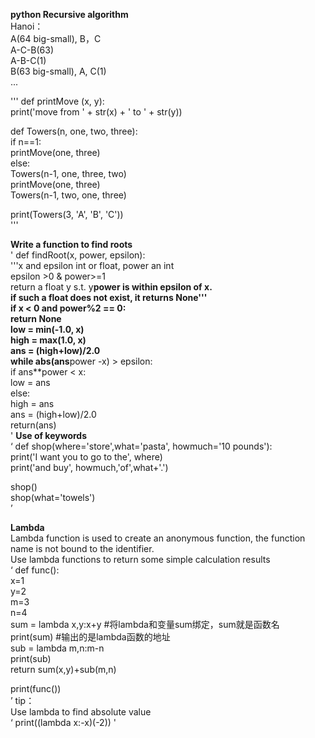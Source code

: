 **python Recursive algorithm** <br/>
Hanoi：<br/>
A(64 big-small), B，C<br/>
A-C-B(63)<br/>
A-B-C(1)<br/>
B(63 big-small), A, C(1)<br/>
...<br/>

'''
def printMove (x, y):<br/>
    print('move from ' + str(x) +  ' to '  + str(y))<br/>

def Towers(n, one, two, three):<br/>
    if n==1:<br/>
        printMove(one, three)<br/>
    else:<br/>
       Towers(n-1, one, three, two)<br/>
       printMove(one, three)<br/>
       Towers(n-1, two, one, three)<br/>

print(Towers(3, 'A', 'B', 'C'))<br/>
'''

**Write a function to find roots**<br/>
'
def findRoot(x, power, epsilon):<br/>
    '''x and epsilon int or float, power an int<br/>
    epsilon >0 & power>=1<br/>
    return a float y s.t. y**power is within epsilon of x.<br/>
    if such a float does not exist, it returns None'''<br/>
    if x < 0 and power%2 == 0:<br/>
        return None<br/>
    low = min(-1.0, x)<br/>
    high = max(1.0, x)<br/>
    ans = (high+low)/2.0<br/>
    while abs(ans**power -x) > epsilon:<br/>
       if ans**power < x:<br/>
           low = ans<br/>
       else:<br/>
           high = ans<br/>
       ans = (high+low)/2.0<br/>
    return(ans)<br/>
'
**Use of keywords**<br/>
‘
def shop(where='store',what='pasta', howmuch='10 pounds'):<br/>
    print('I want you to go to the', where)<br/>
    print('and buy', howmuch,'of',what+'.')<br/>

shop()<br/>
shop(what='towels')<br/>
’

**Lambda**<br/>
Lambda function is used to create an anonymous function, the function name is not bound to the identifier.<br/>
Use lambda functions to return some simple calculation results<br/>
‘
def func():<br/>
    x=1<br/>
    y=2<br/>
    m=3<br/>
    n=4<br/>
    sum = lambda x,y:x+y #将lambda和变量sum绑定，sum就是函数名<br/>
    print(sum)  #输出的是lambda函数的地址<br/>
    sub = lambda m,n:m-n<br/>
    print(sub)<br/>
    return sum(x,y)+sub(m,n)<br/>

print(func())<br/>
’
tip：<br/>
Use lambda to find absolute value<br/>
‘
print((lambda x:-x)(-2))
'

